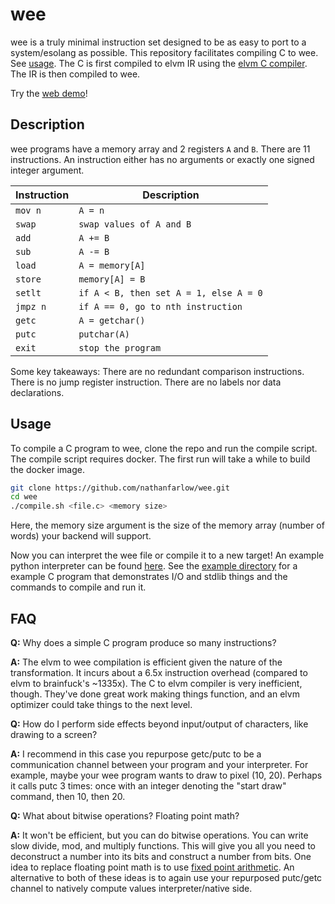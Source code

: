 # wee

wee is a truly minimal instruction set designed to be as easy to port to a system/esolang as possible. This repository facilitates compiling C to wee. See [usage](#usage). The C is first compiled to elvm IR using the [elvm C compiler](https://github.com/shinh/elvm). The IR is then compiled to wee.

Try the [web demo](https://wee.farlow.dev)!

## Description
wee programs have a memory array and 2 registers `A` and `B`. There are 11 instructions. An instruction either has no arguments or exactly one signed integer argument.

| Instruction   | Description |
| ------------- | ----------- |
| `mov n`       | `A = n` |
| `swap`        | `swap values of A and B` |
| `add`         | `A += B` |
| `sub`         | `A -= B` |
| `load`        | `A = memory[A]` |
| `store`       | `memory[A] = B` |
| `setlt`       | `if A < B, then set A = 1, else A = 0` |
| `jmpz n`      | `if A == 0, go to nth instruction` |
| `getc`        | `A = getchar()` |
| `putc`        | `putchar(A)` |
| `exit`        | `stop the program` |

Some key takeaways: There are no redundant comparison instructions. There is no jump register instruction. There are no labels nor data declarations. 

## Usage
To compile a C program to wee, clone the repo and run the compile script. The compile script requires docker. The first run will take a while to build the docker image.
```bash
git clone https://github.com/nathanfarlow/wee.git
cd wee
./compile.sh <file.c> <memory size>
```
Here, the memory size argument is the size of the memory array (number of words) your backend will support.

Now you can interpret the wee file or compile it to a new target! An example python interpreter can be found [here](https://github.com/nathanfarlow/wee/tree/main/interpreter.py). See the [example directory](https://github.com/nathanfarlow/wee/tree/main/example) for a example C program that demonstrates I/O and stdlib things and the commands to compile and run it.

## FAQ
**Q:** Why does a simple C program produce so many instructions?

**A:** The elvm to wee compilation is efficient given the nature of the transformation. It incurs about a 6.5x instruction overhead (compared to elvm to brainfuck's ~1335x). The C to elvm compiler is very inefficient, though. They've done great work making things function, and an elvm optimizer could take things to the next level.

**Q:** How do I perform side effects beyond input/output of characters, like drawing to a screen?

**A:** I recommend in this case you repurpose getc/putc to be a communication channel between your program and your interpreter. For example, maybe your wee program wants to draw to pixel (10, 20). Perhaps it calls putc 3 times: once with an integer denoting the "start draw" command, then 10, then 20.

**Q:** What about bitwise operations? Floating point math?

**A:** It won't be efficient, but you can do bitwise operations. You can write slow divide, mod, and multiply functions. This will give you all you need to deconstruct a number into its bits and construct a number from bits. One idea to replace floating point math is to use [fixed point arithmetic](https://en.wikipedia.org/wiki/Fixed-point_arithmetic). An alternative to both of these ideas is to again use your repurposed putc/getc channel to natively compute values interpreter/native side.
